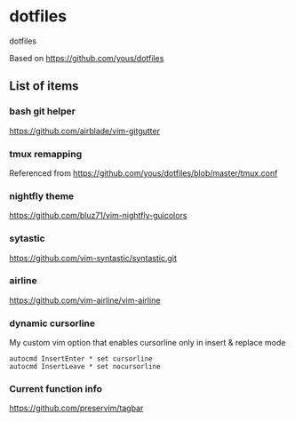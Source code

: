 # dotfiles
dotfiles

Based on https://github.com/yous/dotfiles

## List of items

### bash git helper
https://github.com/airblade/vim-gitgutter

### tmux remapping
Referenced from https://github.com/yous/dotfiles/blob/master/tmux.conf

### nightfly theme
https://github.com/bluz71/vim-nightfly-guicolors

### sytastic
https://github.com/vim-syntastic/syntastic.git

### airline
https://github.com/vim-airline/vim-airline

### dynamic cursorline
My custom vim option that enables cursorline only in insert & replace mode
```
autocmd InsertEnter * set cursorline
autocmd InsertLeave * set nocursorline
```

### Current function info
https://github.com/preservim/tagbar
